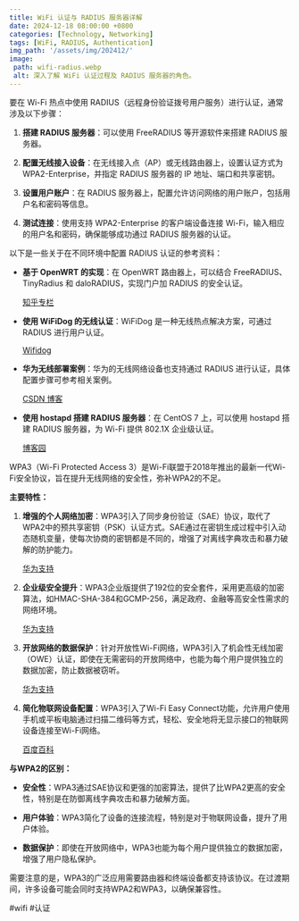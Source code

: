 ```yaml
---
title: WiFi 认证与 RADIUS 服务器详解
date: 2024-12-18 08:00:00 +0800
categories: [Technology, Networking]
tags: [WiFi, RADIUS, Authentication]
img_path: '/assets/img/202412/'
image:
 path: wifi-radius.webp
 alt: 深入了解 WiFi 认证过程及 RADIUS 服务器的角色。
---
```



要在 Wi-Fi 热点中使用 RADIUS（远程身份验证拨号用户服务）进行认证，通常涉及以下步骤：

1. **搭建 RADIUS 服务器**：可以使用 FreeRADIUS 等开源软件来搭建 RADIUS 服务器。
    
2. **配置无线接入设备**：在无线接入点（AP）或无线路由器上，设置认证方式为 WPA2-Enterprise，并指定 RADIUS 服务器的 IP 地址、端口和共享密钥。
    
3. **设置用户账户**：在 RADIUS 服务器上，配置允许访问网络的用户账户，包括用户名和密码等信息。
    
4. **测试连接**：使用支持 WPA2-Enterprise 的客户端设备连接 Wi-Fi，输入相应的用户名和密码，确保能够成功通过 RADIUS 服务器的认证。
    

以下是一些关于在不同环境中配置 RADIUS 认证的参考资料：

- **基于 OpenWRT 的实现**：在 OpenWRT 路由器上，可以结合 FreeRADIUS、TinyRadius 和 daloRADIUS，实现门户加 RADIUS 的安全认证。
    
    [知乎专栏](https://zhuanlan.zhihu.com/p/415384971?utm_source=chatgpt.com)
    
- **使用 WiFiDog 的无线认证**：WiFiDog 是一种无线热点解决方案，可通过 RADIUS 进行用户认证。
    
    [Wifidog](https://www.wifidog.pro/2015/03/27/wifidog%E9%85%8D%E7%BD%AE%E6%8C%87%E5%8D%97.html?utm_source=chatgpt.com)
    
- **华为无线部署案例**：华为的无线网络设备也支持通过 RADIUS 进行认证，具体配置步骤可参考相关案例。
    
    [CSDN 博客](https://blog.csdn.net/wj2555111/article/details/105857460?utm_source=chatgpt.com)
    
- **使用 hostapd 搭建 RADIUS 服务器**：在 CentOS 7 上，可以使用 hostapd 搭建 RADIUS 服务器，为 Wi-Fi 提供 802.1X 企业级认证。
    
    [博客园](https://www.cnblogs.com/osnosn/p/10593297.html?utm_source=chatgpt.com)
    



WPA3（Wi-Fi Protected Access 3）是Wi-Fi联盟于2018年推出的最新一代Wi-Fi安全协议，旨在提升无线网络的安全性，弥补WPA2的不足。

**主要特性：**

1. **增强的个人网络加密**：WPA3引入了同步身份验证（SAE）协议，取代了WPA2中的预共享密钥（PSK）认证方式。SAE通过在密钥生成过程中引入动态随机变量，使每次协商的密钥都是不同的，增强了对离线字典攻击和暴力破解的防护能力。
    
    [华为支持](https://info.support.huawei.com/info-finder/encyclopedia/zh/WPA3.html?utm_source=chatgpt.com)
    
2. **企业级安全提升**：WPA3企业版提供了192位的安全套件，采用更高级的加密算法，如HMAC-SHA-384和GCMP-256，满足政府、金融等高安全性需求的网络环境。
    
    [华为支持](https://info.support.huawei.com/info-finder/encyclopedia/zh/WPA3.html?utm_source=chatgpt.com)
    
3. **开放网络的数据保护**：针对开放性Wi-Fi网络，WPA3引入了机会性无线加密（OWE）认证，即使在无需密码的开放网络中，也能为每个用户提供独立的数据加密，防止数据被窃听。
    
    [华为支持](https://info.support.huawei.com/info-finder/encyclopedia/zh/WPA3.html?utm_source=chatgpt.com)
    
4. **简化物联网设备配置**：WPA3引入了Wi-Fi Easy Connect功能，允许用户使用手机或平板电脑通过扫描二维码等方式，轻松、安全地将无显示接口的物联网设备连接至Wi-Fi网络。
    
    [百度百科](https://baike.baidu.com/item/WPA3/22331346?utm_source=chatgpt.com)
    

**与WPA2的区别：**

- **安全性**：WPA3通过SAE协议和更强的加密算法，提供了比WPA2更高的安全性，特别是在防御离线字典攻击和暴力破解方面。
    
- **用户体验**：WPA3简化了设备的连接流程，特别是对于物联网设备，提升了用户体验。
    
- **数据保护**：即使在开放网络中，WPA3也能为每个用户提供独立的数据加密，增强了用户隐私保护。
    

需要注意的是，WPA3的广泛应用需要路由器和终端设备都支持该协议。在过渡期间，许多设备可能会同时支持WPA2和WPA3，以确保兼容性。


#wifi #认证
